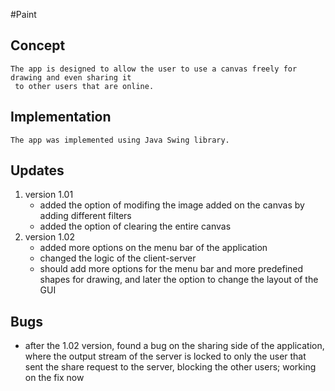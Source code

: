 #Paint

## Concept
	The app is designed to allow the user to use a canvas freely for drawing and even sharing it
	 to other users that are online.

## Implementation
	The app was implemented using Java Swing library.

## Updates
1. version 1.01
	* added the option of modifing the image added on the canvas by adding different filters
	* added the option of clearing the entire canvas
2. version 1.02
	* added more options on the menu bar of the application
	* changed the logic of the client-server 
	* should add more options for the menu bar and more predefined shapes for drawing, and later the option to change the layout of the GUI

## Bugs
* after the 1.02 version, found a bug on the sharing side of the application, where the output stream of the server is locked to only the user that sent the share request to the server, blocking the other users; working on the fix now